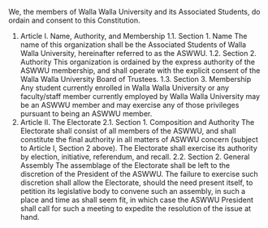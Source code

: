 We, the members of Walla Walla University and its Associated Students, do ordain and
consent to this Constitution.
1. Article I. Name, Authority, and Membership
1.1. Section 1. Name
The name of this organization shall be the Associated Students of Walla Walla
University, hereinafter referred to as the ASWWU.
1.2. Section 2. Authority
This organization is ordained by the express authority of the ASWWU membership,
and shall operate with the explicit consent of the Walla Walla University Board of
Trustees.
1.3. Section 3. Membership
Any student currently enrolled in Walla Walla University or any faculty/staff
member currently employed by Walla Walla University may be an ASWWU
member and may exercise any of those privileges pursuant to being an ASWWU
member.
2. Article II. The Electorate
2.1. Section 1. Composition and Authority
The Electorate shall consist of all members of the ASWWU, and shall constitute the
final authority in all matters of ASWWU concern (subject to Article I, Section 2
above). The Electorate shall exercise its authority by election, initiative, referendum,
and recall.
2.2. Section 2. General Assembly
The assemblage of the Electorate shall be left to the discretion of the President of the
ASWWU. The failure to exercise such discretion shall allow the Electorate, should
the need present itself, to petition its legislative body to convene such an assembly,
in such a place and time as shall seem fit, in which case the ASWWU President shall
call for such a meeting to expedite the resolution of the issue at hand.
